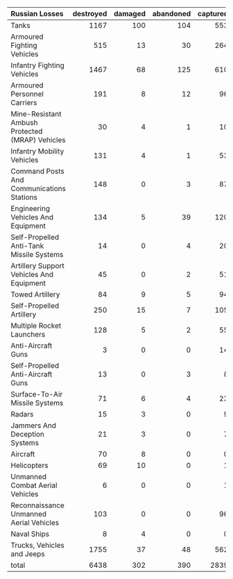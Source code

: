 | Russian Losses                                   |   destroyed |   damaged |   abandoned |   captured |   total |
|:-------------------------------------------------|------------:|----------:|------------:|-----------:|--------:|
| Tanks                                            |        1167 |       100 |         104 |        553 |    1924 |
| Armoured Fighting Vehicles                       |         515 |        13 |          30 |        264 |     822 |
| Infantry Fighting Vehicles                       |        1467 |        68 |         125 |        610 |    2270 |
| Armoured Personnel Carriers                      |         191 |         8 |          12 |         96 |     307 |
| Mine-Resistant Ambush Protected  (MRAP) Vehicles |          30 |         4 |           1 |         10 |      45 |
| Infantry Mobility Vehicles                       |         131 |         4 |           1 |         53 |     189 |
| Command Posts And Communications Stations        |         148 |         0 |           3 |         87 |     238 |
| Engineering Vehicles And Equipment               |         134 |         5 |          39 |        120 |     298 |
| Self-Propelled Anti-Tank Missile Systems         |          14 |         0 |           4 |         20 |      38 |
| Artillery Support Vehicles And Equipment         |          45 |         0 |           2 |         51 |      98 |
| Towed Artillery                                  |          84 |         9 |           5 |         94 |     192 |
| Self-Propelled Artillery                         |         250 |        15 |           7 |        105 |     377 |
| Multiple Rocket Launchers                        |         128 |         5 |           2 |         55 |     190 |
| Anti-Aircraft Guns                               |           3 |         0 |           0 |         14 |      17 |
| Self-Propelled Anti-Aircraft Guns                |          13 |         0 |           3 |          8 |      24 |
| Surface-To-Air Missile Systems                   |          71 |         6 |           4 |         23 |     104 |
| Radars                                           |          15 |         3 |           0 |          9 |      27 |
| Jammers And Deception Systems                    |          21 |         3 |           0 |          7 |      31 |
| Aircraft                                         |          70 |         8 |           0 |          0 |      78 |
| Helicopters                                      |          69 |        10 |           0 |          1 |      80 |
| Unmanned Combat Aerial Vehicles                  |           6 |         0 |           0 |          1 |       7 |
| Reconnaissance Unmanned Aerial Vehicles          |         103 |         0 |           0 |         96 |     199 |
| Naval Ships                                      |           8 |         4 |           0 |          0 |      12 |
| Trucks, Vehicles and Jeeps                       |        1755 |        37 |          48 |        562 |    2402 |
| total                                            |        6438 |       302 |         390 |       2839 |    9969 |